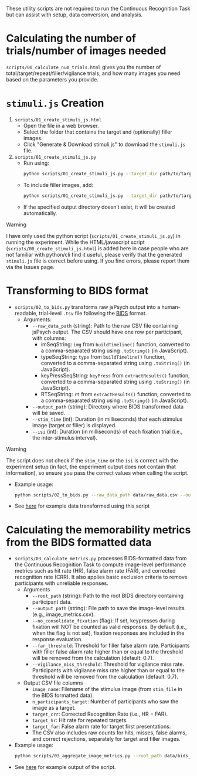 These utility scripts are not required to run the Continuous Recognition Task but can assist with setup, data conversion, and analysis.

# Calculating the number of trials/number of images needed
`scripts/00_calculate_num_trials.html` gives you the number of total/target/repeat/filler/vigilance trials, and how many images you need based on the parameters you provide.

# `stimuli.js` Creation
1. `scripts/01_create_stimuli_js.html`
    - Open the file in a web browser.
    - Select the folder that contains the target and (optionally) filler images.
    - Click "Generate & Download stimuli.js" to download the `stimuli.js` file.
2. `scripts/01_create_stimuli_js.py`
    - Run using:
        ```sh
        python scripts/01_create_stimuli_js.py --target_dir path/to/target --output_dir path/to/output
        ```
    - To include filler images, add:
        ```sh
        python scripts/01_create_stimuli_js.py --target_dir path/to/target --filler_dir path/to/filler --output_dir path/to/output
        ```
    - If the specified output directory doesn’t exist, it will be created automatically.

> [!WARNING]  
> I have only used the python script (`scripts/01_create_stimuli_js.py`) in running the experiment. While the HTML/javascript script (`scripts/00_create_stimuli_js.html`) is added here in case people who are not familiar with python/cli find it useful, please verify that the generated `stimuli.js` file is correct before using. If you find errors, please report them via the Issues page.

# Transforming to BIDS format
* `scripts/02_to_bids.py` transforms raw jsPsych output into a human-readable, trial-level `.tsv` file following the [BIDS](https://bids.neuroimaging.io/) format.
  * Arguments:
    * `--raw_data_path` (string): Path to the raw CSV file containing jsPsych output. The CSV should have one row per participant, with columns:
      * imSeqString: `img` from `buildTimeline()` function, converted to a comma-separated string using `.toString()` (in JavaScript).
      * typeSeqString: `type` from `buildTimeline()` function, converted to a comma-separated string using `.toString()` (in JavaScript).
      * keyPressSeqString: `keyPress` from `extractResults()` function, converted to a comma-separated string using `.toString()` (in JavaScript).
      * RTSeqString: `rt` from `extractResults()` function, converted to a comma-separated string using `.toString()` (in JavaScript).
    * `--output_path` (string): Directory where BIDS transformed data will be saved.
    * `--stim_time` (int): Duration (in milliseconds) that each stimulus image (target or filler) is displayed.
    * `--isi` (int): Duration (in milliseconds) of each fixation trial (i.e., the inter-stimulus interval).
> [!WARNING]  
> The script does not check if the `stim_time` or the `isi` is correct with the experiment setup (in fact, the experiment output does not contain that information), so ensure you pass the correct values when calling the script.
* Example usage:
    ```sh
    python scripts/02_to_bids.py --raw_data_path data/raw_data.csv --output_path data/bids_output --stim_time 750 --isi 800
    ```
* See [here](https://osf.io/k8snr) for example data transformed using this script

# Calculating the memorability metrics from the BIDS formatted data
* `scripts/03_calculate_metrics.py` processes BIDS-formatted data from the Continuous Recognition Task to compute image-level performance metrics such as hit rate (HR), false alarm rate (FAR), and corrected recognition rate (CRR). It also applies basic exclusion criteria to remove participants with unreliable responses.
  * Arguments
    * `--root_path` (string): Path to the root BIDS directory containing participant data.
    * `--output_path` (string): File path to save the image-level results (e.g., image_metrics.csv).
    * `--no_consolidate_fixation` (flag): If set, keypresses during fixation will NOT be counted as valid responses. By default (i.e., when the flag is not set), fixation responses are included in the response evaluation.
    * `--far_threshold`: Threshold for filler false alarm rate. Participants with filler false alarm rate higher than or equal to the threshold will be removed from the calculation (default: 0.7).
    * `--vigilance_miss_threshold`: Threshold for vigilance miss rate. Participants with vigilance miss rate higher than or equal to the threshold will be removed from the calculation (default: 0.7).
  * Output CSV file columns
    * `image_name`: Filename of the stimulus image (from `stim_file` in the BIDS formatted data).
    * `n_participants_target`: Number of participants who saw the image as a target.
    * `target_crr`: Corrected Recognition Rate (i.e., HR − FAR).
    * `target_hr`: Hit rate for repeated targets.
    * `target_far`: False alarm rate for target first presentations.
    * The CSV also includes raw counts for hits, misses, false alarms, and correct rejections, separately for target and filler images.
* Example usage:
    ```sh
    python scripts/03_aggregate_image_metrics.py --root_path data/bids_output --output_path ./image_metrics.csv --far_threshold 0.7 --vigilance_miss_threshold 0.7
    ```
* See [here](https://github.com/nwrim/naturalness_compression_memorability/blob/main/data/image_level_measure/set3_memorability.csv) for example output of the script.
